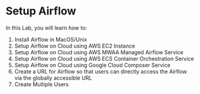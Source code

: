 # Setup Airflow

In this Lab, you will learn how to:

1. Install Airflow in MacOS/Unix
1. Setup Airflow on Cloud using AWS EC2 Instance
1. Setup Airflow on Cloud using AWS MWAA Managed Airflow Service
1. Setup Airflow on Cloud using AWS ECS Container Orchestration Service
1. Setup Airflow on Cloud using Google Cloud Composer Service
1. Create a URL for Airflow so that users can directly access the Airflow via the globally accessible URL
1. Create Multiple Users